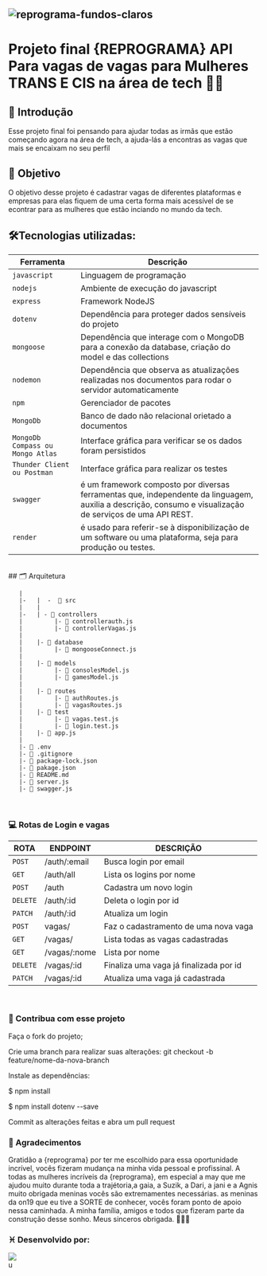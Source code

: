 

 ## ![reprograma-fundos-claros](https://user-images.githubusercontent.com/109538430/207935999-d05a66fa-be80-4b6a-9ff7-13b65757ae82.png)




#  Projeto final {REPROGRAMA} API Para vagas de vagas para Mulheres TRANS E CIS na área de tech 👭🚀 

## 📑 Introdução
Esse projeto final  foi pensando para ajudar todas as irmãs que estão começando agora na área de tech, a ajuda-lás a encontras as vagas que mais se encaixam no seu perfil 
## 📑 Objetivo
O objetivo desse projeto é cadastrar vagas de diferentes plataformas e empresas para elas fiquem de uma certa forma mais acessível de se econtrar para as mulheres que estão inciando no mundo da tech.

## 🛠️Tecnologias utilizadas:

| Ferramenta | Descrição |
| --- | --- |
| `javascript` | Linguagem de programação |
| `nodejs` | Ambiente de execução do javascript|
| `express` | Framework NodeJS |
| `dotenv` | Dependência para proteger dados sensíveis do projeto|
| `mongoose` | Dependência que interage com o MongoDB para a conexão da database, criação do model e das collections|
| `nodemon` | Dependência que observa as atualizações realizadas nos documentos para rodar o servidor automaticamente|
| `npm ` | Gerenciador de pacotes|
| `MongoDb` | Banco de dado não relacional orietado a documentos|
| `MongoDb Compass ou Mongo Atlas` | Interface gráfica para verificar se os dados foram persistidos|
 `Thunder Client ou Postman` | Interface gráfica para realizar os testes|
 | `swagger` | é um framework composto por diversas ferramentas que, independente da linguagem, auxilia a descrição, consumo e visualização de serviços de uma API REST.|
 | `render` |é usado para referir-se à disponibilização de um software ou uma plataforma, seja para produção ou testes. |
<br>
## 🗂️ Arquitetura  


````  📁 projeto final 
   |  
   |-   |  -  📁 src    
   |    |
   |-   | - 📁 controllers  
   |         |- 📄 controllerauth.js  
   |         |- 📄 controllerVagas.js  
   |  
   |    |- 📁 database  
   |         |- 📄 mongooseConnect.js  
   |
   |    |- 📁 models  
   |         |- 📄 consolesModel.js  
   |         |- 📄 gamesModel.js  
   |  
   |    |- 📁 routes  
   |         |- 📄 authRoutes.js   
   |         |- 📄 vagasRoutes.js  
   |    |- 📁 test
   |         |- 📄 vagas.test.js   
   |         |- 📄 login.test.js    
   |    |- 📄 app.js
   |
   |- 📄 .env
   |- 📄 .gitignore  
   |- 📄 package-lock.json  
   |- 📄 pakage.json  
   |- 📄 README.md  
   |- 📄 server.js  
   |- 📄 swagger.js 
````

<br>

### 💻 Rotas de Login e vagas
| ROTA | ENDPOINT | DESCRIÇÃO | 
| --- | --- | --- | 
| `POST` |/auth/:email | Busca login por email | 
| `GET` | /auth/all|Lista os logins por nome| 
| `POST` | /auth |Cadastra um novo login| 
| `DELETE` | /auth/:id| Deleta o login por id| 
| `PATCH` |/auth/:id |Atualiza um login| 
| `POST` | vagas/| Faz o cadastramento de uma nova vaga| 
| `GET` | /vagas/|Lista todas as vagas cadastradas|
| `GET` | /vagas/:nome|Lista por nome|  
| `DELETE` | /vagas/:id| Finaliza uma vaga já finalizada por id| 
| `PATCH` |/vagas/:id |Atualiza uma vaga já cadastrada| 

<br>

 ### 🤝 Contribua com esse projeto
Faça o fork do projeto;

Crie uma branch para realizar suas alterações: git checkout -b feature/nome-da-nova-branch

Instale as dependências:

$ npm install

$ npm install dotenv --save

Commit as alterações feitas e abra um pull request




### 💜 Agradecimentos
Gratidão a   {reprograma} por ter me escolhido para essa oportunidade incrível, vocês fizeram mudança na minha vida pessoal e profissinal. A todas as mulheres incríveis da {reprograma}, em especial a may que me ajudou muito durante toda a trajétoria,a gaia, a Suzik, a Dari, a jani e a Agnis muito obrigada meninas vocês são extremamentes necessárias. as meninas da on19 que eu tive a SORTE de conhecer, vocês foram ponto de apoio nessa caminhada.  A minha família, amigos e todos que fizeram parte da construção desse sonho. Meus sinceros obrigada. 🤍👩‍🎓




### ♓ Desenvolvido por:
<div>
<a href= "https://www.linkedin.com/in/larissa-leonel-74557916b/" target= "_blank" ><img src="https://img.shields.io/badge/LinkedIn-0077B5?style=for-the-badge&logo=linkedin&logoColor=white" target="_blank" ></a>
  </div>
u